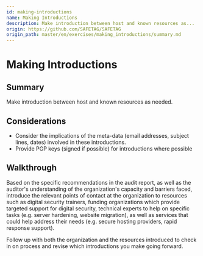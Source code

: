 ```yaml
---
id: making-introductions
name: Making Introductions
description: Make introduction between host and known resources as...
origin: https://github.com/SAFETAG/SAFETAG
origin_path: master/en/exercises/making_introductions/summary.md
---
```

# Making Introductions

## Summary

Make introduction between host and known resources as needed.



## Considerations

* Consider the implications of the meta-data (email addresses, subject lines, dates) involved in these introductions.
* Provide PGP keys (signed if possible) for introductions where possible

## Walkthrough

Based on the specific recommendations in the audit report, as well as the auditor's understanding of the organization's capacity and barriers faced, introduce the relevant points of contact at the organization to resources such as digital security trainers, funding organizations which provide targeted support for digital security, technical experts to help on specific tasks (e.g. server hardening, website migration), as well as services that could help address their needs (e.g. secure hosting providers, rapid response support).

Follow up with both the organization and the resources introduced to check in on process and revise which introductions you make going forward.

